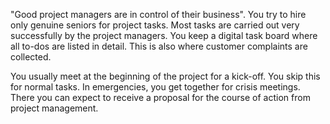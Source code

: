 &quot;Good project managers are in control of their business&quot;. You try to hire only genuine seniors for project tasks. Most tasks are carried out very successfully by the project managers.
You keep a digital task board where all to-dos are listed in detail. This is also where customer complaints are collected.

You usually meet at the beginning of the project for a kick-off. You skip this for normal tasks. In emergencies, you get together for crisis meetings. There you can expect to receive a proposal for the course of action from project management.
